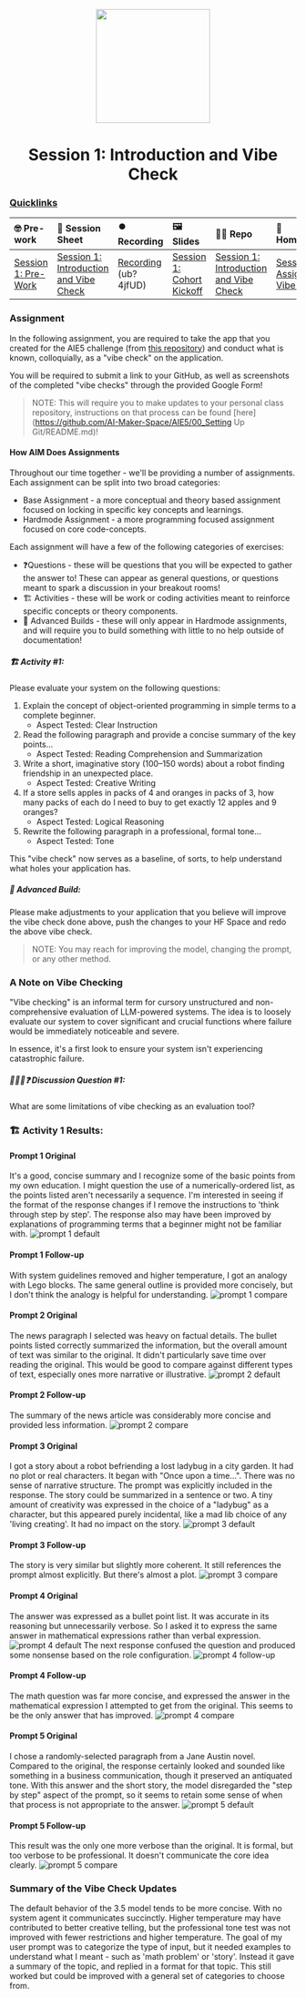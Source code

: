 <p align = "center" draggable=”false” ><img src="https://github.com/AI-Maker-Space/LLM-Dev-101/assets/37101144/d1343317-fa2f-41e1-8af1-1dbb18399719" 
     width="200px"
     height="auto"/>
</p>

<h1 align="center" id="heading">Session 1: Introduction and Vibe Check</h1>

### [Quicklinks](https://github.com/AI-Maker-Space/AIE5/00_AIM_Quicklinks)

| 🤓 Pre-work | 📰 Session Sheet | ⏺️ Recording     | 🖼️ Slides        | 👨‍💻 Repo         | 📝 Homework      | 📁 Feedback       |
|:-----------------|:-----------------|:-----------------|:-----------------|:-----------------|:-----------------|:-----------------|
| [Session 1: Pre-Work](https://www.notion.so/The-AI-Engineering-Bootcamp-Cohort-5-Home-Page-175cd547af3d80969151ebc75bb1d94a?pvs=4#175cd547af3d8159907cf0ac05eb9050)| [Session 1: Introduction and Vibe Check](https://www.notion.so/Session-1-Introduction-and-Vibe-Check-177cd547af3d804d9ec7c0266889f947) | [Recording](https://us02web.zoom.us/rec/share/pNtF3s7dsxOnsDxMALes9o1yPSc0PfHr8rS7aVZSsDKqA9RysEhfzEi57ahT0F_R.eOIPyhx8A9e58B57) (ub?4jfUD) | [Session 1: Cohort Kickoff](https://www.canva.com/design/DAGcIeKKtHE/t9TVvikxC3EUetoqY1YoKA/edit?utm_content=DAGcIeKKtHE&utm_campaign=designshare&utm_medium=link2&utm_source=sharebutton) | [Session 1: Introduction and Vibe Check](https://github.com/AI-Maker-Space/AIE5/tree/main/01_Prompt%20Engineering%20and%20Prototyping%20Best%20Practices)| [Session 1 Assignment: Vibe Check](https://forms.gle/4VVx9rGrK9gqcZ8S9)| [AIE5 Feedback 1/14](https://forms.gle/7nfaP5ngje3HDKjV9)

### Assignment

In the following assignment, you are required to take the app that you created for the AIE5 challenge (from [this repository](https://github.com/AI-Maker-Space/Beyond-ChatGPT)) and conduct what is known, colloquially, as a "vibe check" on the application. 

You will be required to submit a link to your GitHub, as well as screenshots of the completed "vibe checks" through the provided Google Form!

> NOTE: This will require you to make updates to your personal class repository, instructions on that process can be found [here](https://github.com/AI-Maker-Space/AIE5/00_Setting Up Git/README.md)!

#### How AIM Does Assignments
Throughout our time together - we'll be providing a number of assignments. Each assignment can be split into two broad categories:

- Base Assignment - a more conceptual and theory based assignment focused on locking in specific key concepts and learnings.
- Hardmode Assignment - a more programming focused assignment focused on core code-concepts.

Each assignment will have a few of the following categories of exercises:

- ❓Questions - these will be questions that you will be expected to gather the answer to! These can appear as general questions, or questions meant to spark a discussion in your breakout rooms!
- 🏗️ Activities - these will be work or coding activities meant to reinforce specific concepts or theory components.
- 🚧 Advanced Builds - these will only appear in Hardmode assignments, and will require you to build something with little to no help outside of documentation!

##### 🏗️ Activity #1:

Please evaluate your system on the following questions:

1. Explain the concept of object-oriented programming in simple terms to a complete beginner. 
    - Aspect Tested: Clear Instruction
2. Read the following paragraph and provide a concise summary of the key points…
    - Aspect Tested: Reading Comprehension and Summarization
3. Write a short, imaginative story (100–150 words) about a robot finding friendship in an unexpected place.
    - Aspect Tested: Creative Writing
4. If a store sells apples in packs of 4 and oranges in packs of 3, how many packs of each do I need to buy to get exactly 12 apples and 9 oranges?
    - Aspect Tested: Logical Reasoning
5. Rewrite the following paragraph in a professional, formal tone…
    - Aspect Tested: Tone
    
This "vibe check" now serves as a baseline, of sorts, to help understand what holes your application has.

##### 🚧 Advanced Build:

Please make adjustments to your application that you believe will improve the vibe check done above, push the changes to your HF Space and redo the above vibe check.

> NOTE: You may reach for improving the model, changing the prompt, or any other method.

### A Note on Vibe Checking

"Vibe checking" is an informal term for cursory unstructured and non-comprehensive evaluation of LLM-powered systems. The idea is to loosely evaluate our system to cover significant and crucial functions where failure would be immediately noticeable and severe.

In essence, it's a first look to ensure your system isn't experiencing catastrophic failure.

##### 🧑‍🤝‍🧑❓ Discussion Question #1:

What are some limitations of vibe checking as an evaluation tool?

### 🏗️ Activity 1 Results:

#### Prompt 1 Original
It's a good, concise summary and I recognize some of the basic points from my own education. I might question the use of a numerically-ordered list, as the points listed aren't necessarily a sequence. I'm interested in seeing if the format of the response changes if I remove the instructions to 'think through step by step'. The response also may have been improved by explanations of programming terms that a beginner might not be familiar with.
![prompt 1 default](./p1default.png)

#### Prompt 1 Follow-up
With system guidelines removed and higher temperature, I got an analogy with Lego blocks. The same general outline is provided more concisely, but I don't think the analogy is helpful for understanding.
![prompt 1 compare](./p1compare.png)

#### Prompt 2 Original
The news paragraph I selected was heavy on factual details. The bullet points listed correctly summarized the information, but the overall amount of text was similar to the original. It didn't particularly save time over reading the original. This would be good to compare against different types of text, especially ones more narrative or illustrative.
![prompt 2 default](./p2default.png)

#### Prompt 2 Follow-up
The summary of the news article was considerably more concise and provided less information.
![prompt 2 compare](./p2compare.png)

#### Prompt 3 Original
I got a story about a robot befriending a lost ladybug in a city garden. It had no plot or real characters. It began with "Once upon a time...". There was no sense of narrative structure. The prompt was explicitly included in the response. The story could be summarized in a sentence or two. A tiny amount of creativity was expressed in the choice of a "ladybug" as a character, but this appeared purely incidental, like a mad lib choice of any 'living creating'. It had no impact on the story.
![prompt 3 default](./p3default.png)

#### Prompt 3 Follow-up
The story is very similar but slightly more coherent. It still references the prompt almost explicitly. But there's almost a plot.
![prompt 3 compare](./p3compare.png)

#### Prompt 4 Original
The answer was expressed as a bullet point list. It was accurate in its reasoning but unnecessarily verbose. So I asked it to express the same answer in mathematical expressions rather than verbal expression.
![prompt 4 default](./p4default.png)
The next response confused the question and produced some nonsense based on the role configuration.
![prompt 4 follow-up](./p4default-1.png)

#### Prompt 4 Follow-up
The math question was far more concise, and expressed the answer in the mathematical expression I attempted to get from the original. This seems to be the only answer that has improved.
![prompt 4 compare](./p4compare.png)

#### Prompt 5 Original
I chose a randomly-selected paragraph from a Jane Austin novel. Compared to the original, the response certainly looked and sounded like something in a business communication, though it preserved an antiquated tone. With this answer and the short story, the model disregarded the "step by step" aspect of the prompt, so it seems to retain some sense of when that process is not appropriate to the answer.
![prompt 5 default](./p5default.png)

#### Prompt 5 Follow-up
This result was the only one more verbose than the original. It is formal, but too verbose to be professional. It doesn't communicate the core idea clearly.
![prompt 5 compare](./p5compare.png)


### Summary of the Vibe Check Updates

The default behavior of the 3.5 model tends to be more concise. With no system agent it communicates succinctly. Higher temperature may have contributed to better creative telling, but the professional tone test was not improved with fewer restrictions and higher temperature.
The goal of my user prompt was to categorize the type of input, but it needed examples to understand what I meant - such as 'math problem' or 'story'. Instead it gave a summary of the topic, and replied in a format for that topic. This still worked but could be improved with a general set of categories to choose from.
